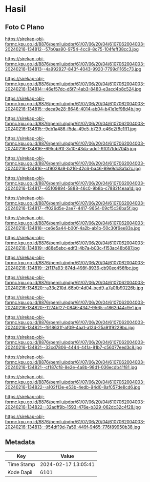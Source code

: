 # Hasil

## Foto C Plano

https://sirekap-obj-formc.kpu.go.id/8876/pemilu/pdpr/61/07/06/20/04/6107062004003-20240216-134812--57b0aa90-9754-4cc9-8c75-104feff38cc3.jpg

https://sirekap-obj-formc.kpu.go.id/8876/pemilu/pdpr/61/07/06/20/04/6107062004003-20240216-134813--4a992927-843f-4043-9920-7799d1165c73.jpg

https://sirekap-obj-formc.kpu.go.id/8876/pemilu/pdpr/61/07/06/20/04/6107062004003-20240216-134814--46ef57dc-d5f7-4ab3-8480-e3acd4b8c524.jpg

https://sirekap-obj-formc.kpu.go.id/8876/pemilu/pdpr/61/07/06/20/04/6107062004003-20240216-134815--deca9e28-8646-4014-ab04-b41e1cf98d4b.jpg

https://sirekap-obj-formc.kpu.go.id/8876/pemilu/pdpr/61/07/06/20/04/6107062004003-20240216-134815--9db1a486-f5da-49c5-b729-e46e2f8c1ff1.jpg

https://sirekap-obj-formc.kpu.go.id/8876/pemilu/pdpr/61/07/06/20/04/6107062004003-20240216-134816--695cb91f-3c10-43da-adcf-9f017fdd7045.jpg

https://sirekap-obj-formc.kpu.go.id/8876/pemilu/pdpr/61/07/06/20/04/6107062004003-20240216-134816--cf9028a9-b216-42c6-ba46-99e9dc8a1a2c.jpg

https://sirekap-obj-formc.kpu.go.id/8876/pemilu/pdpr/61/07/06/20/04/6107062004003-20240216-134817--65109894-5888-46c0-9b8b-c7882f4eaa1d.jpg

https://sirekap-obj-formc.kpu.go.id/8876/pemilu/pdpr/61/07/06/20/04/6107062004003-20240216-134817--ff026d5e-2ae7-4417-9654-09cf5c36ba5f.jpg

https://sirekap-obj-formc.kpu.go.id/8876/pemilu/pdpr/61/07/06/20/04/6107062004003-20240216-134818--ce6e5a44-b00f-4a2b-ab1b-50c30f6ee83a.jpg

https://sirekap-obj-formc.kpu.go.id/8876/pemilu/pdpr/61/07/06/20/04/6107062004003-20240216-134819--d88e5ebc-edf3-4b7a-b03c-f153ac48b687.jpg

https://sirekap-obj-formc.kpu.go.id/8876/pemilu/pdpr/61/07/06/20/04/6107062004003-20240216-134819--2f117a93-874d-498f-8936-cb90ec456fbc.jpg

https://sirekap-obj-formc.kpu.go.id/8876/pemilu/pdpr/61/07/06/20/04/6107062004003-20240216-134820--a33c210d-68b0-4d04-bcd9-a7a0fb90226b.jpg

https://sirekap-obj-formc.kpu.go.id/8876/pemilu/pdpr/61/07/06/20/04/6107062004003-20240216-134820--1274bf27-0846-4347-9565-c1862d44c9e1.jpg

https://sirekap-obj-formc.kpu.go.id/8876/pemilu/pdpr/61/07/06/20/04/6107062004003-20240216-134821--f918631f-af09-4aa1-a124-25a91f9229bc.jpg

https://sirekap-obj-formc.kpu.go.id/8876/pemilu/pdpr/61/07/06/20/04/6107062004003-20240216-134821--33cd7806-4444-441a-81b7-c56077eed3c8.jpg

https://sirekap-obj-formc.kpu.go.id/8876/pemilu/pdpr/61/07/06/20/04/6107062004003-20240216-134821--cf187cf8-8e2e-4a8b-98d1-036ecdb41f81.jpg

https://sirekap-obj-formc.kpu.go.id/8876/pemilu/pdpr/61/07/06/20/04/6107062004003-20240216-134822--a102f13e-e53b-4edb-94d0-8af057de8cd6.jpg

https://sirekap-obj-formc.kpu.go.id/8876/pemilu/pdpr/61/07/06/20/04/6107062004003-20240216-134822--32adff9b-1593-476e-b329-062dc32c4f28.jpg

https://sirekap-obj-formc.kpu.go.id/8876/pemilu/pdpr/61/07/06/20/04/6107062004003-20240216-134813--954df19d-7a59-449f-9465-776f89950b38.jpg


## Metadata

| Key        | Value               |
| ---------- | ------------------- |
| Time Stamp | 2024-02-17 13:05:41 |
| Kode Dapil | 6101                |



